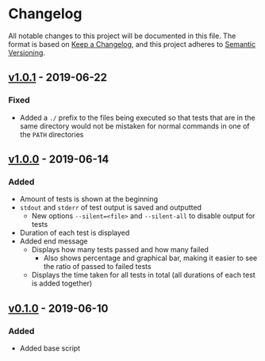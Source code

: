 <!-- markdownlint-disable MD024 -->

# Changelog #

All notable changes to this project will be documented in this file.
The format is based on [Keep a Changelog](https://keepachangelog.com/en/1.0.0/),
and this project adheres to [Semantic Versioning](https://semver.org/spec/v2.0.0.html).

## [v1.0.1] - 2019-06-22 ##

### Fixed ###

* Added a `./` prefix to the files being executed so that tests that are in the
  same directory would not be mistaken for normal commands in one of the `PATH`
  directories

[v1.0.1]: https://github.com/mfederczuk/utest-script/compare/v1.0.0...v1.0.1

## [v1.0.0] - 2019-06-14 ##

### Added ###

* Amount of tests is shown at the beginning
* `stdout` and `stderr` of test output is saved and outputted
  * New options `--silent=<file>` and `--silent-all` to disable output for tests
* Duration of each test is displayed
* Added end message
  * Displays how many tests passed and how many failed
    * Also shows percentage and graphical bar, making it easier to see the ratio
      of passed to failed tests
  * Displays the time taken for all tests in total (all durations of each test
    is added together)

[v1.0.0]: https://github.com/mfederczuk/utest-script/compare/v0.1.0...v1.0.0

## [v0.1.0] - 2019-06-10 ##

### Added ###

* Added base script

[v0.1.0]: https://github.com/mfederczuk/utest-script/releases/tag/v0.1.0
